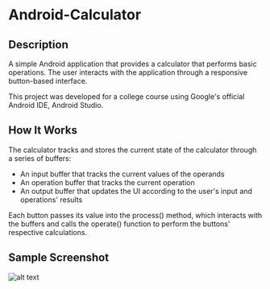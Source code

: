 # Android-Calculator

## Description

A simple Android application that provides a calculator that performs basic operations. The user interacts with the application through a responsive button-based interface.

This project was developed for a college course using Google's official Android IDE, Android Studio.

## How It Works

The calculator tracks and stores the current state of the calculator through a series of buffers:
- An input buffer that tracks the current values of the operands
- An operation buffer that tracks the current operation
- An output buffer that updates the UI according to the user's input and operations' results

Each button passes its value into the process() method, which interacts with the buffers and calls the operate() function to perform the buttons' respective calculations.

## Sample Screenshot

![alt text](https://i.imgur.com/fww9T5k.png)
